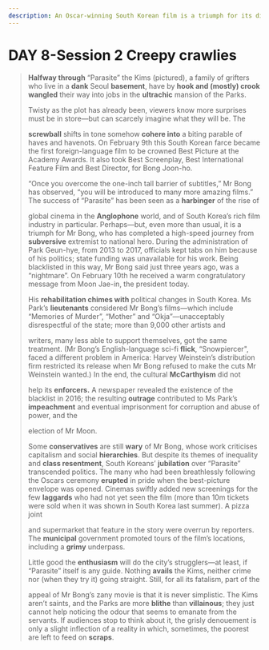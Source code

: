 ```yaml
---
description: An Oscar-winning South Korean film is a triumph for its director
---
```


# DAY 8-Session 2 Creepy crawlies
> **Halfway through** “Parasite” the Kims  (pictured), a family of grifters who live in a **dank** Seoul **basement**, have by **hook and (mostly) crook wangled** their way into jobs in the **ultrachic** mansion of the Parks.
 > 
> Twisty as the plot has already been, viewers know more surprises must be in store—but can scarcely imagine what they will be. The
 > 
> **screwball** shifts in tone somehow **cohere into** a biting parable of haves and havenots. On February 9th this South Korean farce became the first foreign-language film to be crowned Best Picture at the Academy Awards. It also took Best Screenplay, Best International Feature Film and Best Director, for Bong Joon-ho.
 > 
> “Once you overcome the one-inch tall barrier of subtitles,” Mr Bong has observed, “you will be introduced to many more amazing films.” The success of “Parasite” has been seen as a **harbinger** of the rise of
 > 
> global cinema in the **Anglophone** world, and of South Korea’s rich film industry in particular. Perhaps—but, even more than usual, it is a triumph for Mr Bong, who has completed a high-speed journey from **subversive** extremist to national hero. During the administration of Park Geun-hye, from 2013 to 2017, officials kept tabs on him because of his politics; state funding was unavailable for his work. Being blacklisted in this way, Mr Bong said just three years ago, was a “nightmare”. On February 10th he received a warm congratulatory message from Moon Jae-in, the president today.
 > 
> His **rehabilitation chimes with** political changes in South Korea. Ms Park’s **lieutenants** considered Mr Bong’s films—which include “Memories of Murder”, “Mother” and “Okja”—unacceptably disrespectful of the state; more than 9,000 other artists and
 > 
> writers, many less able to support themselves, got the same treatment. (Mr Bong’s English-language sci-fi **flick**, “Snowpiercer", faced a different problem in America: Harvey Weinstein’s distribution firm restricted its release when Mr Bong refused to make the cuts Mr Weinstein wanted.) In the end, the cultural **McCarthyism** did not
 > 
> help its **enforcers.** A newspaper revealed the existence of the blacklist in 2016; the resulting **outrage** contributed to Ms Park’s **impeachment** and eventual imprisonment for corruption and abuse of power, and the
 > 
> election of Mr Moon.
 > 
> Some **conservatives** are still **wary** of Mr Bong, whose work criticises capitalism and social **hierarchies**. But despite its themes of inequality and **class resentment**, South Koreans’ **jubilation** over “Parasite” transcended politics. The many who had been breathlessly following the Oscars ceremony **erupted** in pride when the best-picture envelope was opened. Cinemas swiftly added new screenings for the few **laggards** who had not yet seen the film (more than 10m tickets were sold when it was shown in South Korea last summer). A pizza joint
 > 
> and supermarket that feature in the story were overrun by reporters. The **municipal** government promoted tours of the film’s locations, including a **grimy** underpass.
 > 
> Little good the **enthusiasm** will do the city’s strugglers—at least, if “Parasite” itself is any guide. Nothing **avails** the Kims, neither crime nor (when they try it) going straight. Still, for all its fatalism, part of the
 > 
> appeal of Mr Bong’s zany movie is that it is never simplistic. The Kims aren’t saints, and the Parks are more **blithe** than **villainous**; they just cannot help noticing the odour that seems to emanate from the servants. If audiences stop to think about it, the grisly denouement is only a slight inflection of a reality in which, sometimes, the poorest are left to feed on **scraps**.
 > 

